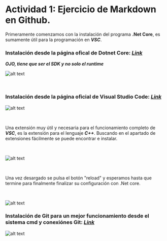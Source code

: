 
  # Actividad 1: Ejercicio de Markdown en Github.

 Primeramente comenzamos con la instalación del programa **.Net Core**, es sumamente útil para la programación en ***VSC***.

 ### Instalación desde la página ofical de Dotnet Core: [*Link*](https://dotnet.microsoft.com/download ".Net Core" ) 
 
 ***OJO, tiene que ser el SDK y no solo el runtime***

 ![alt text](https://www.campusmvp.es/recursos/image.axd?picture=/2019/1T/vscode-netcore/DescargaSDKNetCore.png "Logo Title Text 1")

 <br>

 ### Instalación desde la página oficial de Visual Studio Code: [*Link*](https://code.visualstudio.com/download "VSC")
 ![alt text](https://www.mclibre.org/consultar/informatica/img/vscode/vsc-descargar-2.png "Logo Titile Text 1")

 <br>
 
Una extensión muy útil y necesaria para el funcionamiento completo de ***VSC***, es la extensión para el lenguaje ***C++***.
Buscando en el apartado de extensiones fácilmente se puede encontrar e instalar.

<br>

 ![alt text](https://www.campusmvp.es/recursos/image.axd?picture=/2019/1T/vscode-netcore/BotonInstallVSC.png)
 
 <br>
 
 Una vez desargado se pulsa el botón "reload" y esperamos hasta que termine para finalmente finalizar su configuración con .Net core.
 
 <br>
 
 ![alt text](https://www.campusmvp.es/recursos/image.axd?picture=/2019/1T/vscode-netcore/reload.png)
 <br>

 ### Instalación de Git para un mejor funcionamiento desde el sistema cmd y conexiónes Git: [*Link*](https://git-scm.com/download/win "Git" )
 ![alt text](https://encrypted-tbn0.gstatic.com/images?q=tbn%3AANd9GcSUKzTpyOzEUpCEwjdJJ6ENuMPR_6V6Q2NTHOTKLJ_KoDsa5wsX "Logo Title Text 1")

